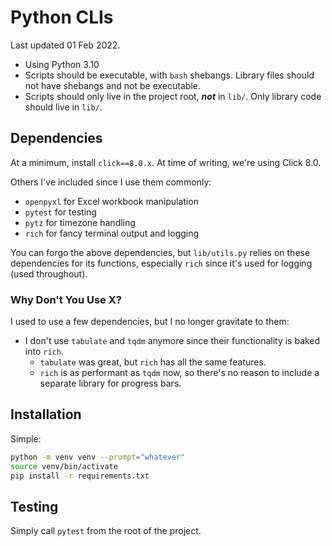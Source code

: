 # Python CLIs

Last updated 01 Feb 2022.

- Using Python 3.10
- Scripts should be executable, with `bash` shebangs. Library files should not have shebangs and not
  be executable.
- Scripts should only live in the project root, **_not_** in `lib/`. Only library code should live
  in `lib/`.

## Dependencies

At a minimum, install `click==8.0.x`. At time of writing, we're using Click 8.0.

Others I've included since I use them commonly:

- `openpyxl` for Excel workbook manipulation
- `pytest` for testing
- `pytz` for timezone handling
- `rich` for fancy terminal output and logging

You can forgo the above dependencies, but `lib/utils.py` relies on these dependencies for its
functions, especially `rich` since it's used for logging (used throughout).

### Why Don't You Use X?

I used to use a few dependencies, but I no longer gravitate to them:

- I don't use `tabulate` and `tqdm` anymore since their functionality is baked into `rich`.
  - `tabulate` was great, but `rich` has all the same features.
  - `rich` is as performant as `tqdm` now, so there's no reason to include a separate library for
    progress bars.

## Installation

Simple:

```bash
python -m venv venv --prompt="whatever"
source venv/bin/activate
pip install -r requirements.txt
```

## Testing

Simply call `pytest` from the root of the project.
